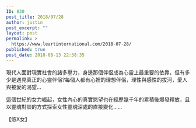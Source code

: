 ```yaml
---
ID: 830
post_title: 2018/07/28
author: justin
post_excerpt: ""
layout: post
permalink: >
  https://www.leartinternational.com/2018-07-28/
published: true
post_date: 2018-08-13 22:38:35
---
```

現代人面對現實社會的諸多壓力，身邊那個伴侶成為心靈上最重要的依靠，但有多少是遇見真正的心靈伴侶?每個人都有心裡的理想伴侶，理性與感性的拔河，愛人與被愛的渴望…

這個世紀的女力崛起，女性內心的真實慾望也在經歷幾千年的累積後爆發釋放，且以靈魂對談的方式探索女性靈魂深處的直接變化……

【慾X女】
